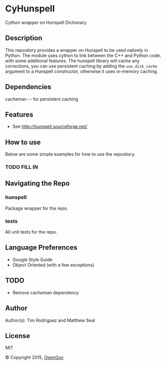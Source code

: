 # CyHunspell
Cython wrapper on Hunspell Dictionary

## Description
This repository provides a wrapper on Hunspell to be used natively in Python. The module uses
cython to link between the C++ and Python code, with some additional features. The hunspell
library will cache any corrections, you can use persistent caching by adding the `use_disk_cache`
argument to a Hunspell constructor, otherwise it uses in-memory caching.

## Dependencies
cacheman -- for persistent caching

## Features
* See http://hunspell.sourceforge.net/

## How to use
Below are some simple examples for how to use the repository.

### TODO FILL IN

## Navigating the Repo
### hunspell
Package wrapper for the repo.

### tests
All unit tests for the repo.

## Language Preferences
* Google Style Guide
* Object Oriented (with a few exceptions)

## TODO
* Remove cacheman dependency

## Author
Author(s): Tim Rodriguez and Matthew Seal

## License
MIT

&copy; Copyright 2015, [OpenGov](http://opengov.com)
